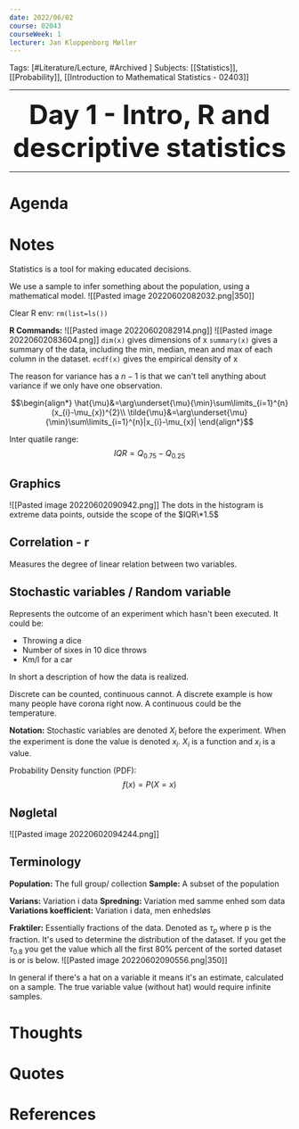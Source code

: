 ```yaml
---
date: 2022/06/02
course: 02043
courseWeek: 1
lecturer: Jan Kloppenborg Møller
---
```


Tags: [#Literature/Lecture, #Archived ]
Subjects: [[Statistics]], [[Probability]], [[Introduction to Mathematical Statistics - 02403]]

****
 
 <p align="center">
	<font size="9"><strong>Day 1 - Intro, R and descriptive statistics</strong></font>
</p>

****

# Agenda
# Notes
Statistics is a tool for making educated decisions.

We use a sample to infer something about the population, using a mathematical model.
![[Pasted image 20220602082032.png|350]]

Clear R env: `rm(list=ls())`

**R Commands:**
![[Pasted image 20220602082914.png]]
![[Pasted image 20220602083604.png]]
`dim(x)` gives dimensions of x
`summary(x)` gives a summary of the data, including the min, median, mean and max of each column in the dataset.
`ecdf(x)` gives the empirical density of x

The reason for variance has a $n-1$ is that we can't tell anything about variance if we only have one observation.

$$\begin{align*}
\hat{\mu}&=\arg\underset{\mu}{\min}\sum\limits_{i=1}^{n}(x_{i}-\mu_{x})^{2}\\
\tilde{\mu}&=\arg\underset{\mu}{\min}\sum\limits_{i=1}^{n}|x_{i}-\mu_{x}|
\end{align*}$$

Inter quatile range:
$$IQR = Q_{0.75} - Q_{0.25}$$

## Graphics
![[Pasted image 20220602090942.png]]
The dots in the histogram is extreme data points, outside the scope of the $IQR\*1.5$

## Correlation - r
Measures the degree of linear relation between two variables.

## Stochastic variables / Random variable
Represents the outcome of an experiment which hasn't been executed.
It could be:
- Throwing a dice
- Number of sixes in 10 dice throws
- Km/l for a car

In short a description of how the data is realized.

Discrete can be counted, continuous cannot.
A discrete example is how many people have corona right now.
A continuous could be the temperature.

**Notation:**
Stochastic variables are denoted $X_i$ before the experiment.
When the experiment is done the value is denoted $x_i$.
$X_i$ is a function and $x_i$ is a value.

Probability Density function (PDF):
$$f(x)=P(X=x)$$

## Nøgletal
![[Pasted image 20220602094244.png]]

## Terminology
**Population:** The full group/ collection
**Sample:** A subset of the population

**Varians:** Variation i data
**Spredning:** Variation med samme enhed som data
**Variations koefficient:** Variation i data, men enhedsløs

**Fraktiler:** Essentially fractions of the data. Denoted as $\tau_{p}$ where p is the fraction. It's used to determine the distribution of the dataset. If you get the $\tau_{0.8}$ you get the value which all the first 80% percent of the sorted dataset is or is below.
![[Pasted image 20220602090556.png|350]]

In general if there's a hat on a variable it means it's an estimate, calculated on a sample. The true variable value (without hat) would require infinite samples.

# Thoughts

# Quotes

# References